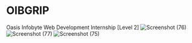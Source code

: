 # OIBGRIP
Oasis Infobyte Web Development Internship [Level 2]
![Screenshot (76)](https://user-images.githubusercontent.com/89639511/180469352-000ae010-c07d-452d-8451-1c5c5a3433e2.png)
![Screenshot (77)](https://user-images.githubusercontent.com/89639511/180469367-905edfb0-afa9-4d4f-aa56-dd7aeb7ca29a.png)
![Screenshot (75)](https://user-images.githubusercontent.com/89639511/180469376-ea35c440-9044-4edb-9abf-ca6520056a03.png)
